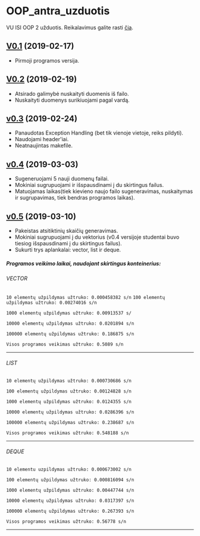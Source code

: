 # OOP_antra_uzduotis
VU ISI OOP 2 užduotis. Reikalavimus galite rasti [čia](https://github.com/objprog/paskaitos2019/wiki/2-oji-u%C5%BEduotis).

## [V0.1](https://github.com/AgneG25/OOP_antra_uzduotis/releases/tag/v0.1) (2019-02-17)
* Pirmoji programos versija.

## [V0.2](https://github.com/AgneG25/OOP_antra_uzduotis/releases/tag/vo.2) (2019-02-19)
* Atsirado galimybė nuskaityti duomenis iš failo.
* Nuskaityti duomenys surikiuojami pagal vardą.

## [v0.3](https://github.com/AgneG25/OOP_antra_uzduotis/releases/tag/v0.3) (2019-02-24)
* Panaudotas Exception Handling (bet tik vienoje vietoje, reiks pildyti).
* Naudojami header'iai.
* Neatnaujintas makefile.

## [v0.4](https://github.com/AgneG25/OOP_antra_uzduotis/releases/tag/v0.4) (2019-03-03)
* Sugeneruojami 5 nauji duomenų failai.
* Mokiniai sugrupuojami ir išspausdinami į du skirtingus failus.
* Matuojamas laikas(tiek kievieno naujo failo sugeneravimas, nuskaitymas ir sugrupavimas, tiek bendras programos laikas).

## [v0.5](https://github.com/AgneG25/OOP_antra_uzduotis/releases/tag/v0.5) (2019-03-10)
* Pakeistas atsitiktinių skaičių generavimas.
* Mokiniai sugrupuojami į du vektorius (v0.4 versijoje studentai buvo tiesiog išspausdinami į du skirtingus failus).
* Sukurti trys aplankalai: vector, list ir deque.

##### Programos veikimo laikai, naudojant skirtingus konteinerius:

###### VECTOR
`10 elementų užpildymas užtruko: 0.000458382 s/n`
`100 elementų užpildymas užtruko: 0.00274016 s/n`

`1000 elementų užpildymas užtruko: 0.00913537 s/`

`10000 elementų užpildymas užtruko: 0.0201894 s/n`

`100000 elementų užpildymas užtruko: 0.186875 s/n`

`Visos programos veikimas užtruko: 0.5089 s/n`

---
###### LIST
`10 elementų užpildymas užtruko: 0.000730686 s/n`

`100 elementų užpildymas užtruko: 0.00124828 s/n`

`1000 elementų užpildymas užtruko: 0.0124355 s/n`

`10000 elementų užpildymas užtruko: 0.0286396 s/n`

`100000 elementų užpildymas užtruko: 0.238687 s/n`

`Visos programos veikimas užtruko: 0.548188 s/n`

---
###### DEQUE
`10 elementu uzpildymas užtruko: 0.000673002 s/n`

`100 elementų užpildymas užtruko: 0.000816094 s/n`

`1000 elementų užpildymas užtruko: 0.00447744 s/n`

`10000 elementų užpildymas užtruko: 0.0317397 s/n`

`100000 elementų užpildymas užtruko: 0.267393 s/n`

`Visos programos veikimas užtruko: 0.56778 s/n`


---


